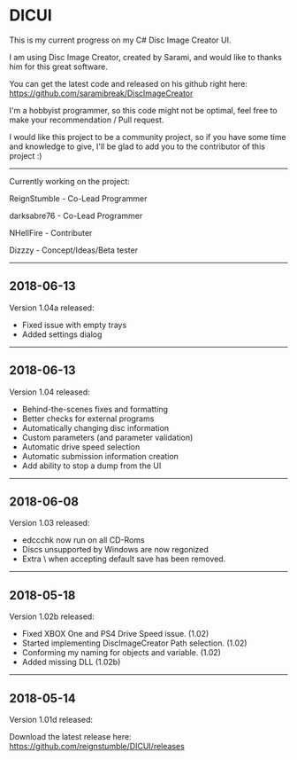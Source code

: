 # DICUI
This is my current progress on my C# Disc Image Creator UI.

I am using Disc Image Creator, created by Sarami, and would like to thanks him for this great software.

You can get the latest code and released on his github right here:
https://github.com/saramibreak/DiscImageCreator

I'm a hobbyist programmer, so this code might not be optimal, feel free to make your recommendation / Pull request.

I would like this project to be a community project, so if you have some time and knowledge to give, I'll be glad to add you to the contributor of this project :)

--------------------------------------------------------------------------
Currently working on the project:
 
ReignStumble - Co-Lead Programmer

darksabre76 - Co-Lead Programmer

NHellFire - Contributer

Dizzzy - Concept/Ideas/Beta tester

--------------------------------------------------------------------------
2018-06-13
--------------------------------------------------------------------------

Version 1.04a released:

- Fixed issue with empty trays
- Added settings dialog

--------------------------------------------------------------------------
2018-06-13
--------------------------------------------------------------------------

Version 1.04 released:

- Behind-the-scenes fixes and formatting
- Better checks for external programs
- Automatically changing disc information
- Custom parameters (and parameter validation)
- Automatic drive speed selection
- Automatic submission information creation
- Add ability to stop a dump from the UI

--------------------------------------------------------------------------
2018-06-08
--------------------------------------------------------------------------

Version 1.03 released:

- edccchk now run on all CD-Roms
- Discs unsupported by Windows are now regonized
- Extra \ when accepting default save has been removed.
 
 
--------------------------------------------------------------------------
2018-05-18
--------------------------------------------------------------------------

Version 1.02b released:

- Fixed XBOX One and PS4 Drive Speed issue. (1.02)
- Started implementing DiscImageCreator Path selection. (1.02)
- Conforming my naming for objects and variable. (1.02)
- Added missing DLL (1.02b)

--------------------------------------------------------------------------
2018-05-14
--------------------------------------------------------------------------
Version 1.01d released:


Download the latest release here:
https://github.com/reignstumble/DICUI/releases
